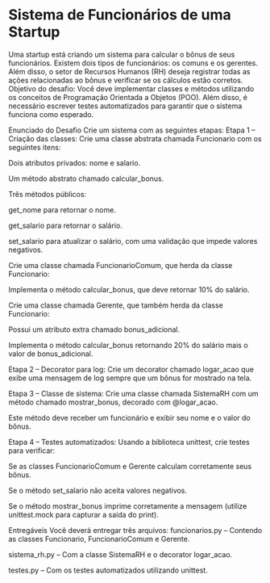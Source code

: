 # Sistema de Funcionários de uma Startup
Uma startup está criando um sistema para calcular o bônus de seus funcionários. Existem dois tipos de funcionários: os comuns e os gerentes. Além disso, o setor de Recursos Humanos (RH) deseja registrar todas as ações relacionadas ao bônus e verificar se os cálculos estão corretos.
Objetivo do desafio:
Você deve implementar classes e métodos utilizando os conceitos de Programação Orientada a Objetos (POO). Além disso, é necessário escrever testes automatizados para garantir que o sistema funciona como esperado.

Enunciado do Desafio
Crie um sistema com as seguintes etapas:
Etapa 1 – Criação das classes:
Crie uma classe abstrata chamada Funcionario com os seguintes itens:


Dois atributos privados: nome e salario.


Um método abstrato chamado calcular_bonus.


Três métodos públicos:


get_nome para retornar o nome.


get_salario para retornar o salário.


set_salario para atualizar o salário, com uma validação que impede valores negativos.


Crie uma classe chamada FuncionarioComum, que herda da classe Funcionario:


Implementa o método calcular_bonus, que deve retornar 10% do salário.


Crie uma classe chamada Gerente, que também herda da classe Funcionario:


Possui um atributo extra chamado bonus_adicional.


Implementa o método calcular_bonus retornando 20% do salário mais o valor de bonus_adicional.


Etapa 2 – Decorator para log:
Crie um decorator chamado logar_acao que exibe uma mensagem de log sempre que um bônus for mostrado na tela.


Etapa 3 – Classe de sistema:
Crie uma classe chamada SistemaRH com um método chamado mostrar_bonus, decorado com @logar_acao.


Este método deve receber um funcionário e exibir seu nome e o valor do bônus.


Etapa 4 – Testes automatizados:
Usando a biblioteca unittest, crie testes para verificar:


Se as classes FuncionarioComum e Gerente calculam corretamente seus bônus.


Se o método set_salario não aceita valores negativos.


Se o método mostrar_bonus imprime corretamente a mensagem (utilize unittest.mock para capturar a saída do print).



Entregáveis
Você deverá entregar três arquivos:
funcionarios.py – Contendo as classes Funcionario, FuncionarioComum e Gerente.


sistema_rh.py – Com a classe SistemaRH e o decorator logar_acao.


testes.py – Com os testes automatizados utilizando unittest.
